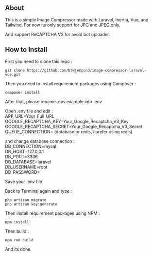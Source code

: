 
## About

This is a simple Image Compressor made with Laravel, Inertia, Vue, and Tailwind. For now its only support for JPG and JPEG only.  

And support ReCAPTCHA V3 for avoid bot uploader.

## How to Install

First you need to clone this repo :

    git clone https://github.com/btwjenpun3/image-compressor-laravel-vue.git

Then you need to install requirement packages using Composer :

    composer install

After that, please rename .env.example into .env

Open .env file and edit :
<br>
APP_URL=Your_Full_URL
<br>
GOOGLE_RECAPTCHA_KEY=Your_Google_Recaptcha_V3_Key
<br>
GOOGLE_RECAPTCHA_SECRET=Your_Google_Recaptcha_V3_Secret
<br>
QUEUE_CONNECTION= (database or redis, i prefer using redis)

and change database connection : 
<br>
DB_CONNECTION=mysql
<br>
DB_HOST=127.0.0.1
<br>
DB_PORT=3306
<br>
DB_DATABASE=laravel
<br>
DB_USERNAME=root
<br>
DB_PASSWORD=

Save your .env file

Back to Terminal again and type :

    php artisan migrate
    php artisan key:generate

Then install requirement packages using NPM :

    npm install

Then build :

    npm run build

And its done.


